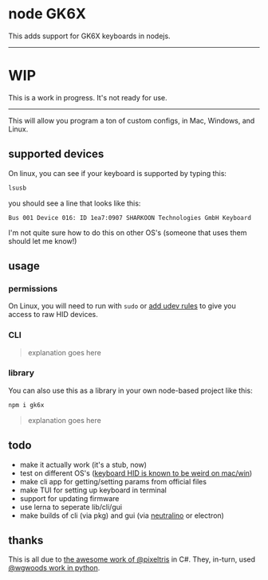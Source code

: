 # node GK6X

This adds support for GK6X keyboards in nodejs.

--- 

# WIP

This is a work in progress. It's not ready for use.

---

This will allow you program a ton of custom configs, in Mac, Windows, and Linux.

## supported devices

On linux, you can see if your keyboard is supported by typing this:

```sh
lsusb
```

you should see a line that looks like this:

```
Bus 001 Device 016: ID 1ea7:0907 SHARKOON Technologies GmbH Keyboard
```

I'm not quite sure how to do this on other OS's (someone that uses them should let me know!)

## usage

### permissions

On Linux, you will need to run with `sudo` or [add udev rules](https://github.com/node-hid/node-hid#udev-device-permissions) to give you access to raw HID devices.


### CLI

> explanation goes here

### library

You can also use this as a library in your own node-based project like this:

```sh
npm i gk6x
```

> explanation goes here

## todo

- make it actually work (it's a stub, now)
- test on different OS's ([keyboard HID is known to be weird on mac/win](https://github.com/node-hid/node-hid#devices-node-hid-cannot-read))
- make cli app for getting/setting params from official files
- make TUI for setting up keyboard in terminal
- support for updating firmware
- use lerna to seperate lib/cli/gui
- make builds of cli (via pkg) and gui (via [neutralino](https://neutralino.js.org/) or electron)

## thanks

This is all due to [the awesome work of @pixeltris](https://github.com/pixeltris/GK6X) in C#. They, in-turn, used [@wgwoods work in python](https://github.com/wgwoods/gk64-python).